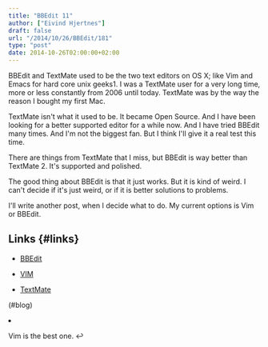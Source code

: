```yaml
---
title: "BBEdit 11"
author: ["Eivind Hjertnes"]
draft: false
url: "/2014/10/26/BBEdit/181"
type: "post"
date: 2014-10-26T02:00:00+02:00
---
```


BBEdit and TextMate used to be the two text editors on OS X; like Vim
and Emacs for hard core unix geeks1. I was a TextMate user for a very
long time, more or less constantly from 2006 until today. TextMate was
by the way the reason I bought my first Mac.

TextMate isn't what it used to be. It became Open Source. And I have
been looking for a better supported editor for a while now. And I have
tried BBEdit many times. And I'm not the biggest fan. But I think I'll
give it a real test this time.

There are things from TextMate that I miss, but BBEdit is way better
than TextMate 2. It's supported and polished.

The good thing about BBEdit is that it just works. But it is kind of
weird. I can't decide if it's just weird, or if it is better solutions
to problems.

I'll write another post, when I decide what to do. My current options is
Vim or BBEdit.


## Links {#links}

-   [BBEdit](http://www.barebones.com/products/bbedit/)

-   [VIM](http://www.vim.org)

-   [TextMate](http://macromates.com)

(#blog)

<div class="HTML">
  <div></div>

<li id="fn-0">

</div>

Vim is the best one. ↩
